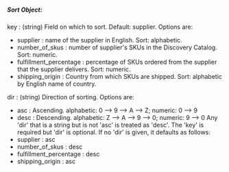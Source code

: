 ##### Sort Object:
key
: (string) Field on which to sort. Default: supplier. Options are:
- supplier : name of the supplier in English. Sort: alphabetic.
- number_of_skus : number of supplier's SKUs in the Discovery Catalog. Sort: numeric.
- fulfillment_percentage : percentage of SKUs ordered from the supplier that the supplier delivers. Sort: numeric.
- shipping_origin : Country from which SKUs are shipped. Sort: alphabetic by English name of country.

dir
: (string) Direction of sorting. Options are:
- asc : Ascending. alphabetic: 0 --> 9 --> A --> Z; numeric: 0 --> 9
- desc : Descending. alphabetic: Z --> A --> 9 --> 0; numeric: 9 --> 0
Any 'dir' that is a string but is not 'asc' is treated as 'desc'. The 'key' is required but 'dir' is optional. If no 'dir' is given, it defaults as follows:
- supplier : asc
- number_of_skus : desc
- fulfillment_percentage : desc
- shipping_origin : asc